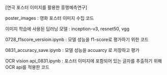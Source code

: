 [연극 포스터 이미지를 활용한 흥행예측연구]

poster_images : 영화 포스터 이미지 수집 코드

이미지 학습에 사용된 딥러닝 모델 : inception-v3, resnet50, vgg

0728_f1score_versioin.ipynb : 모델 성능을 f1-score로 평가하기 위한 코드

0831_accuracy_save.ipynb : 모델 성능을 accuarcy 로 저장하고 평가

OCR vision api_0831.ipynb : 포스터 이미지에 포함되어 있는 글자를 추출하기 위해 OCR api를 적용한 코드



